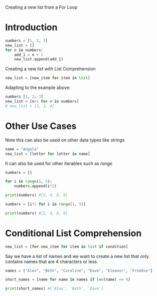 Creating a new list from a For Loop
# Introduction

```python nums
numbers = [1, 2, 3]
new_list = []
for n in numbers:
	add_1 = n + 1
	new_list.append(add_1)
```

Creating a new list with List Comprehension

```python nums
new_list = [new_item for item in list]
```

Adapting to the example above:

```python nums
numbers [1, 2, 3]
new_list = [n+1 for n in numbers]
# new_list = [2, 3, 4]
```
# Other Use Cases

Note this can also be used on other data types like *strings*

```python nums
name = "Angela"
new_list = [letter for letter in name]
```

It can also be used for other iterables such as *range*

```python nums
numbers = []

for i in range(1, 5):
    numbers.append(i*2)

print(numbers) #[2, 4, 6, 8]
 ```

```python nums
numbers = [i*2 for i in range(1, 5)]

print(numbers) #[2, 4, 6, 8]
```
# Conditional List Comprehension

```python nums
new_list = [for new_item for item in list if condition]
```

Say we have a list of names and we want to create a new list that only contains names that are 4 characters or less.

```python nums
names = ["Alex", "Beth", "Caroline", "Dave", "Eleanor", "Freddie"]

short_names = [name for name in names if len(name) <= 4]

print(short_names) #['Alex', 'Beth', 'Dave']
```